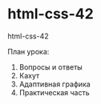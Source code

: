 # html-css-42
html-css-42

План урока:

1. Вопросы и ответы
2. Кахут
3. Адаптивная графика
4. Практическая часть
